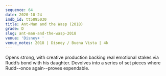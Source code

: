 ```yaml
---
sequence: 64
date: 2020-10-24
imdb_id: tt5095030
title: Ant-Man and the Wasp (2018)
grade: D
slug: ant-man-and-the-wasp-2018
venue: 'Disney+ '
venue_notes: 2018 | Disney / Buena Vista | 4k
---
```


Opens strong, with creative production backing real emotional stakes via Rudd’s bond with his daughter. Devolves into a series of set pieces where Rudd--<span data-imdb-id="tt0478970">once again</span>--proves expendable.